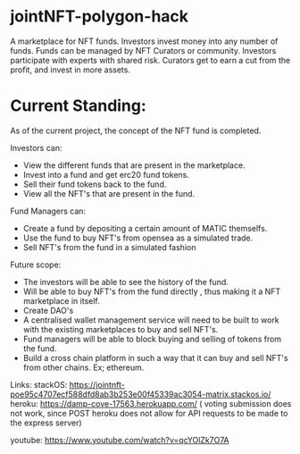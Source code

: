 # jointNFT-polygon-hack

A marketplace for NFT funds. Investors invest money into any number of funds. Funds can be managed by NFT Curators or community. Investors participate with experts with shared risk. Curators get to earn a cut from the profit, and invest in more assets.

# Current Standing:

As of the current project, the concept of the NFT fund is completed.

Investors can: 
- View the different funds that are present in the marketplace.
- Invest into a fund and get erc20 fund tokens. 
- Sell their fund tokens back to the fund. 
- View all the NFT's that are present in the fund. 

Fund Managers can:
- Create a fund by depositing a certain amount of MATIC themselfs.
- Use the fund to buy NFT's from opensea as a simulated trade.
- Sell NFT's from the fund in a simulated fashion

Future scope: 
- The investors will be able to see the history of the fund. 
- Will be able to buy NFT's from the fund directly , thus making it a NFT marketplace in itself.
- Create DAO's
- A centralised wallet management service will need to be built to work with the existing marketplaces to buy and sell NFT's.
- Fund managers will be able to block buying and selling of tokens from the fund. 
- Build a cross chain platform in such a way that it can buy and sell NFT's from other chains. Ex; ethereum.


Links: 
stackOS: https://jointnft-poe95c4707ecf588dfd8ab3b253e00f45339ac3054-matrix.stackos.io/  
heroku: https://damp-cove-17563.herokuapp.com/ ( voting submission does not work, since POST heroku does not allow for API requests to be made to the express server) 

youtube: https://www.youtube.com/watch?v=qcYOlZk7O7A
